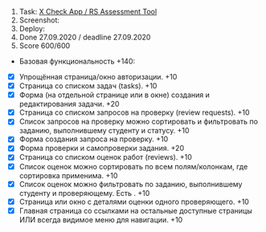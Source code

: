 1. Task: [X Check App / RS Assessment Tool](https://github.com/rolling-scopes-school/tasks/blob/master/tasks/xcheck/xcheck.md)
2. Screenshot:![]()
3. Deploy: 
4. Done 27.09.2020 / deadline 27.09.2020
5. Score 600/600
- Базовая функциональность +140:
- [x] Упрощённая страница/окно авторизации. +10
- [x] Страница со списком задач (tasks). +10
- [x] Форма (на отдельной странице или в окне) создания и редактирования задачи. +20
- [x] Страница со списком запросов на проверку (review requests). +10
- [x] Список запросов на проверку можно сортировать и фильтровать по заданию, выполнившему студенту и статусу. +10
- [x] Форма создания запроса на проверку. +10
- [x] Форма проверки и самопроверки задания. +20
- [x] Страница со списком оценок работ (reviews). +10
- [x] Список оценок можно сортировать по всем полям/колонкам, где сортировка применима. +10
- [x] Список оценок можно фильтровать по заданию, выполнившему студенту и проверяющему. Есть . +10
- [x] Страница или окно с деталями оценки одного проверяющего. +10
- [x] Главная страница со ссылками на остальные доступные страницы ИЛИ всегда видимое меню для навигации. +10
